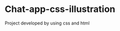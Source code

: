 # Chat-app-css-illustration
 Project developed by  using css and html


<style>
    .attribution { font-size: 11px; text-align: center; }
    .attribution a { color: hsl(228, 45%, 44%); }
  </style>